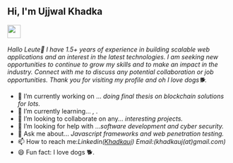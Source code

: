 
<h2> Hi, I'm Ujjwal Khadka</h2>
<p><em><img src="https://media.giphy.com/media/WUlplcMpOCEmTGBtBW/giphy.gif" width="30"><br><br>
        Hallo Leute👋
        I have 1.5+ years of experience in building scalable web applications
        and an interest in the latest technologies. I am seeking new opportunities to continue to grow my skills and to
        make an impact in the industry. Connect with me to discuss any potential collaboration or job opportunities.
        Thank you for visiting my profile and oh I love dogs🐕.
    </em></p>



- 🔭 I’m currently working on ... <i>doing final thesis on blockchain solutions for Iots.</i>
- 🌱 I’m currently learning... <i>, .</i>
- 👯 I’m looking to collaborate on any... <i>interesting projects.</i>
- 🤔 I’m looking for help with ...<i>software development and cyber security.</i>
- 💬 Ask me about... <i>Javascript frameworks and web penetration testing.</i>
- 📫 How to reach me:<i>Linkedin(<a href="http://linkedin.com/in/khadkauj">Khadkauj</a>) Email:(khadkauj(at)gmail.com) </i>
- 😄 Fun fact: I love dogs 🐕.
<!--  ⚡ Fun fact:  -->

